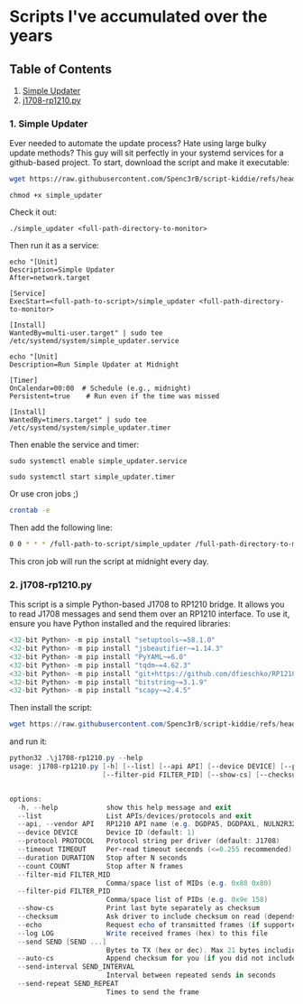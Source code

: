 # Scripts I've accumulated over the years

## Table of Contents
1. [Simple Updater](#1.-Simple-Updater)
2. [j1708-rp1210.py](#2.-j1708-rp1210.py)

### 1. Simple Updater

Ever needed to automate the update process? Hate using large bulky update methods? This guy will sit perfectly in your systemd services for a github-based project. To start, download the script and make it executable:

```bash
wget https://raw.githubusercontent.com/Spenc3rB/script-kiddie/refs/heads/main/simple_updater
```
```
chmod +x simple_updater
```
Check it out:
```
./simple_updater <full-path-directory-to-monitor>
```
Then run it as a service:
```
echo "[Unit]
Description=Simple Updater
After=network.target

[Service]
ExecStart=<full-path-to-script>/simple_updater <full-path-directory-to-monitor>

[Install]
WantedBy=multi-user.target" | sudo tee /etc/systemd/system/simple_updater.service
```
```
echo "[Unit]
Description=Run Simple Updater at Midnight

[Timer]
OnCalendar=00:00  # Schedule (e.g., midnight)
Persistent=true    # Run even if the time was missed

[Install]
WantedBy=timers.target" | sudo tee /etc/systemd/system/simple_updater.timer
```
Then enable the service and timer:
```
sudo systemctl enable simple_updater.service
```
```
sudo systemctl start simple_updater.timer
```
Or use cron jobs ;)
```bash
crontab -e
```

Then add the following line:

```bash
0 0 * * * /full-path-to-script/simple_updater /full-path-directory-to-monitor
```

This cron job will run the script at midnight every day.

### 2. j1708-rp1210.py

This script is a simple Python-based J1708 to RP1210 bridge. It allows you to read J1708 messages and send them over an RP1210 interface. To use it, ensure you have Python installed and the required libraries:

```powershell
<32-bit Python> -m pip install "setuptools~=58.1.0"
<32-bit Python> -m pip install "jsbeautifier~=1.14.3"
<32-bit Python> -m pip install "PyYAML~=6.0"
<32-bit Python> -m pip install "tqdm~=4.62.3"
<32-bit Python> -m pip install "git+https://github.com/dfieschko/RP1210"
<32-bit Python> -m pip install "bitstring~=3.1.9"
<32-bit Python> -m pip install "scapy~=2.4.5"
```

Then install the script:

```powershell
wget https://raw.githubusercontent.com/Spenc3rB/script-kiddie/refs/heads/main/j1708-rp1210
```

and run it:

```powershell
python32 .\j1708-rp1210.py --help
usage: j1708-rp1210.py [-h] [--list] [--api API] [--device DEVICE] [--protocol PROTOCOL] [--timeout TIMEOUT] [--duration DURATION] [--count COUNT] [--filter-mid FILTER_MID]
                       [--filter-pid FILTER_PID] [--show-cs] [--checksum] [--echo] [--log LOG] [--send SEND [SEND ...]] [--auto-cs] [--send-interval SEND_INTERVAL] [--send-repeat SEND_REPEAT]


options:
  -h, --help            show this help message and exit
  --list                List APIs/devices/protocols and exit
  --api, --vendor API   RP1210 API name (e.g. DGDPA5, DGDPAXL, NULN2R32)
  --device DEVICE       Device ID (default: 1)
  --protocol PROTOCOL   Protocol string per driver (default: J1708)
  --timeout TIMEOUT     Per-read timeout seconds (<=0.255 recommended)
  --duration DURATION   Stop after N seconds
  --count COUNT         Stop after N frames
  --filter-mid FILTER_MID
                        Comma/space list of MIDs (e.g. 0x88 0x80)
  --filter-pid FILTER_PID
                        Comma/space list of PIDs (e.g. 0x9e 158)
  --show-cs             Print last byte separately as checksum
  --checksum            Ask driver to include checksum on read (depends on wrapper)
  --echo                Request echo of transmitted frames (if supported)
  --log LOG             Write received frames (hex) to this file
  --send SEND [SEND ...]
                        Bytes to TX (hex or dec). Max 21 bytes including checksum.
  --auto-cs             Append checksum for you (if you did not include it)       
  --send-interval SEND_INTERVAL
                        Interval between repeated sends in seconds
  --send-repeat SEND_REPEAT
                        Times to send the frame